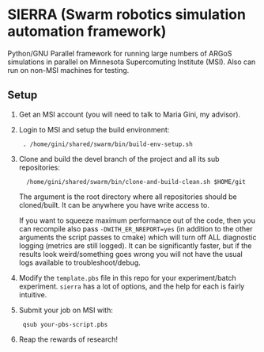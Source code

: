 # SIERRA (Swarm robotics simulation automation framework)

Python/GNU Parallel framework for running large numbers of ARGoS simulations
in parallel on Minnesota Supercomuting Institute (MSI). Also can run on
non-MSI machines for testing.

## Setup

1. Get an MSI account (you will need to talk to Maria Gini, my advisor).

2. Login to MSI and setup the build environment:

        . /home/gini/shared/swarm/bin/build-env-setup.sh

3. Clone and build the devel branch of the project and all its sub
   repositories:

         /home/gini/shared/swarm/bin/clone-and-build-clean.sh $HOME/git

   The argument is the root directory where all repositories should be
   cloned/built. It can be anywhere you have write access to.

   If you want to squeeze maximum performance out of the code, then you can
   recompile also pass `-DWITH_ER_NREPORT=yes` (in addition to the other
   arguments the script passes to cmake) which will turn off ALL diagnostic
   logging (metrics are still logged). It can be significantly faster, but if
   the results look weird/something goes wrong you will not have the usual
   logs available to troubleshoot/debug.

4. Modify the `template.pbs` file in this repo for your experiment/batch
   experiment. `sierra` has a lot of options, and the help for each is fairly
   intuitive.

6. Submit your job on MSI with:

        qsub your-pbs-script.pbs

7. Reap the rewards of research!
